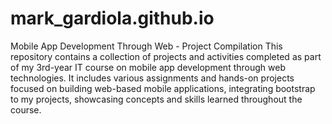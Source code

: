 # mark_gardiola.github.io

Mobile App Development Through Web - Project Compilation
This repository contains a collection of projects and activities completed as part of my 3rd-year IT course on mobile app development through web technologies. It includes various assignments and hands-on projects focused on building web-based mobile applications, integrating bootstrap to my projects, showcasing concepts and skills learned throughout the course.
